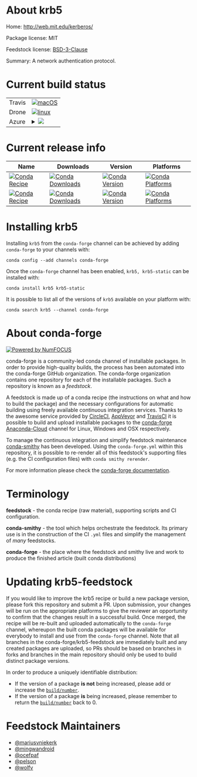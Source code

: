 About krb5
==========

Home: http://web.mit.edu/kerberos/

Package license: MIT

Feedstock license: [BSD-3-Clause](https://github.com/conda-forge/krb5-feedstock/blob/master/LICENSE.txt)

Summary: A network authentication protocol.

Current build status
====================


<table><tr>
    <td>Travis</td>
    <td>
      <a href="https://travis-ci.com/conda-forge/krb5-feedstock">
        <img alt="macOS" src="https://img.shields.io/travis/com/conda-forge/krb5-feedstock/master.svg?label=macOS">
      </a>
    </td>
  </tr><tr>
    <td>Drone</td>
    <td>
      <a href="https://cloud.drone.io/conda-forge/krb5-feedstock">
        <img alt="linux" src="https://img.shields.io/drone/build/conda-forge/krb5-feedstock/master.svg?label=Linux">
      </a>
    </td>
  </tr>
    
  <tr>
    <td>Azure</td>
    <td>
      <details>
        <summary>
          <a href="https://dev.azure.com/conda-forge/feedstock-builds/_build/latest?definitionId=506&branchName=master">
            <img src="https://dev.azure.com/conda-forge/feedstock-builds/_apis/build/status/krb5-feedstock?branchName=master">
          </a>
        </summary>
        <table>
          <thead><tr><th>Variant</th><th>Status</th></tr></thead>
          <tbody><tr>
              <td>linux_64</td>
              <td>
                <a href="https://dev.azure.com/conda-forge/feedstock-builds/_build/latest?definitionId=506&branchName=master">
                  <img src="https://dev.azure.com/conda-forge/feedstock-builds/_apis/build/status/krb5-feedstock?branchName=master&jobName=linux&configuration=linux_64_" alt="variant">
                </a>
              </td>
            </tr><tr>
              <td>linux_aarch64</td>
              <td>
                <a href="https://dev.azure.com/conda-forge/feedstock-builds/_build/latest?definitionId=506&branchName=master">
                  <img src="https://dev.azure.com/conda-forge/feedstock-builds/_apis/build/status/krb5-feedstock?branchName=master&jobName=linux&configuration=linux_aarch64_" alt="variant">
                </a>
              </td>
            </tr><tr>
              <td>linux_ppc64le</td>
              <td>
                <a href="https://dev.azure.com/conda-forge/feedstock-builds/_build/latest?definitionId=506&branchName=master">
                  <img src="https://dev.azure.com/conda-forge/feedstock-builds/_apis/build/status/krb5-feedstock?branchName=master&jobName=linux&configuration=linux_ppc64le_" alt="variant">
                </a>
              </td>
            </tr><tr>
              <td>osx_64</td>
              <td>
                <a href="https://dev.azure.com/conda-forge/feedstock-builds/_build/latest?definitionId=506&branchName=master">
                  <img src="https://dev.azure.com/conda-forge/feedstock-builds/_apis/build/status/krb5-feedstock?branchName=master&jobName=osx&configuration=osx_64_" alt="variant">
                </a>
              </td>
            </tr><tr>
              <td>osx_arm64</td>
              <td>
                <a href="https://dev.azure.com/conda-forge/feedstock-builds/_build/latest?definitionId=506&branchName=master">
                  <img src="https://dev.azure.com/conda-forge/feedstock-builds/_apis/build/status/krb5-feedstock?branchName=master&jobName=osx&configuration=osx_arm64_" alt="variant">
                </a>
              </td>
            </tr><tr>
              <td>win_64</td>
              <td>
                <a href="https://dev.azure.com/conda-forge/feedstock-builds/_build/latest?definitionId=506&branchName=master">
                  <img src="https://dev.azure.com/conda-forge/feedstock-builds/_apis/build/status/krb5-feedstock?branchName=master&jobName=win&configuration=win_64_" alt="variant">
                </a>
              </td>
            </tr>
          </tbody>
        </table>
      </details>
    </td>
  </tr>
</table>

Current release info
====================

| Name | Downloads | Version | Platforms |
| --- | --- | --- | --- |
| [![Conda Recipe](https://img.shields.io/badge/recipe-krb5-green.svg)](https://anaconda.org/conda-forge/krb5) | [![Conda Downloads](https://img.shields.io/conda/dn/conda-forge/krb5.svg)](https://anaconda.org/conda-forge/krb5) | [![Conda Version](https://img.shields.io/conda/vn/conda-forge/krb5.svg)](https://anaconda.org/conda-forge/krb5) | [![Conda Platforms](https://img.shields.io/conda/pn/conda-forge/krb5.svg)](https://anaconda.org/conda-forge/krb5) |
| [![Conda Recipe](https://img.shields.io/badge/recipe-krb5--static-green.svg)](https://anaconda.org/conda-forge/krb5-static) | [![Conda Downloads](https://img.shields.io/conda/dn/conda-forge/krb5-static.svg)](https://anaconda.org/conda-forge/krb5-static) | [![Conda Version](https://img.shields.io/conda/vn/conda-forge/krb5-static.svg)](https://anaconda.org/conda-forge/krb5-static) | [![Conda Platforms](https://img.shields.io/conda/pn/conda-forge/krb5-static.svg)](https://anaconda.org/conda-forge/krb5-static) |

Installing krb5
===============

Installing `krb5` from the `conda-forge` channel can be achieved by adding `conda-forge` to your channels with:

```
conda config --add channels conda-forge
```

Once the `conda-forge` channel has been enabled, `krb5, krb5-static` can be installed with:

```
conda install krb5 krb5-static
```

It is possible to list all of the versions of `krb5` available on your platform with:

```
conda search krb5 --channel conda-forge
```


About conda-forge
=================

[![Powered by NumFOCUS](https://img.shields.io/badge/powered%20by-NumFOCUS-orange.svg?style=flat&colorA=E1523D&colorB=007D8A)](http://numfocus.org)

conda-forge is a community-led conda channel of installable packages.
In order to provide high-quality builds, the process has been automated into the
conda-forge GitHub organization. The conda-forge organization contains one repository
for each of the installable packages. Such a repository is known as a *feedstock*.

A feedstock is made up of a conda recipe (the instructions on what and how to build
the package) and the necessary configurations for automatic building using freely
available continuous integration services. Thanks to the awesome service provided by
[CircleCI](https://circleci.com/), [AppVeyor](https://www.appveyor.com/)
and [TravisCI](https://travis-ci.com/) it is possible to build and upload installable
packages to the [conda-forge](https://anaconda.org/conda-forge)
[Anaconda-Cloud](https://anaconda.org/) channel for Linux, Windows and OSX respectively.

To manage the continuous integration and simplify feedstock maintenance
[conda-smithy](https://github.com/conda-forge/conda-smithy) has been developed.
Using the ``conda-forge.yml`` within this repository, it is possible to re-render all of
this feedstock's supporting files (e.g. the CI configuration files) with ``conda smithy rerender``.

For more information please check the [conda-forge documentation](https://conda-forge.org/docs/).

Terminology
===========

**feedstock** - the conda recipe (raw material), supporting scripts and CI configuration.

**conda-smithy** - the tool which helps orchestrate the feedstock.
                   Its primary use is in the construction of the CI ``.yml`` files
                   and simplify the management of *many* feedstocks.

**conda-forge** - the place where the feedstock and smithy live and work to
                  produce the finished article (built conda distributions)


Updating krb5-feedstock
=======================

If you would like to improve the krb5 recipe or build a new
package version, please fork this repository and submit a PR. Upon submission,
your changes will be run on the appropriate platforms to give the reviewer an
opportunity to confirm that the changes result in a successful build. Once
merged, the recipe will be re-built and uploaded automatically to the
`conda-forge` channel, whereupon the built conda packages will be available for
everybody to install and use from the `conda-forge` channel.
Note that all branches in the conda-forge/krb5-feedstock are
immediately built and any created packages are uploaded, so PRs should be based
on branches in forks and branches in the main repository should only be used to
build distinct package versions.

In order to produce a uniquely identifiable distribution:
 * If the version of a package **is not** being increased, please add or increase
   the [``build/number``](https://docs.conda.io/projects/conda-build/en/latest/resources/define-metadata.html#build-number-and-string).
 * If the version of a package **is** being increased, please remember to return
   the [``build/number``](https://docs.conda.io/projects/conda-build/en/latest/resources/define-metadata.html#build-number-and-string)
   back to 0.

Feedstock Maintainers
=====================

* [@mariusvniekerk](https://github.com/mariusvniekerk/)
* [@mingwandroid](https://github.com/mingwandroid/)
* [@ocefpaf](https://github.com/ocefpaf/)
* [@pelson](https://github.com/pelson/)
* [@wolfv](https://github.com/wolfv/)

